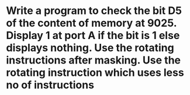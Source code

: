# Write a program to check the bit D5 of the content of memory at 9025. Display 1 at port A if the bit is 1 else displays nothing. Use the rotating instructions after masking. Use the rotating instruction which uses less no of instructions
